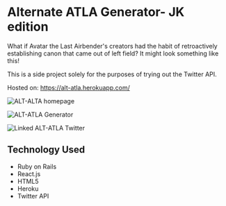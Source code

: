 # Alternate ATLA Generator- JK edition
What if Avatar the Last Airbender's creators had the habit of retroactively establishing canon that came out of left field? It might look something like this!

This is a side project solely for the purposes of trying out the Twitter API.

Hosted on: https://alt-atla.herokuapp.com/

![ALT-ALTA homepage](https://res.cloudinary.com/dvvbhpn92/image/upload/v1562683209/Screen_Shot_2019-07-09_at_7.34.29_AM_uiybnt.png)



![ALT-ATLA Generator](https://res.cloudinary.com/dvvbhpn92/image/upload/v1562683208/Screen_Shot_2019-07-09_at_7.34.35_AM_si1hhj.png)


![Linked ALT-ATLA Twitter](https://res.cloudinary.com/dvvbhpn92/image/upload/v1562683208/Screen_Shot_2019-07-09_at_7.34.45_AM_rexf60.png)

## Technology Used
- Ruby on Rails
- React.js
- HTML5
- Heroku
- Twitter API



